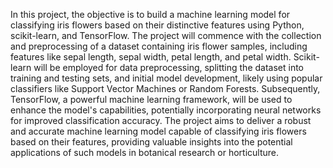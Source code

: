 In this project, the objective is to build a machine learning model for classifying iris flowers based on their distinctive features using Python, scikit-learn, and TensorFlow. The project will commence with the collection and preprocessing of a dataset containing iris flower samples, including features like sepal length, sepal width, petal length, and petal width. Scikit-learn will be employed for data preprocessing, splitting the dataset into training and testing sets, and initial model development, likely using popular classifiers like Support Vector Machines or Random Forests. Subsequently, TensorFlow, a powerful machine learning framework, will be used to enhance the model's capabilities, potentially incorporating neural networks for improved classification accuracy. The project aims to deliver a robust and accurate machine learning model capable of classifying iris flowers based on their features, providing valuable insights into the potential applications of such models in botanical research or horticulture.
